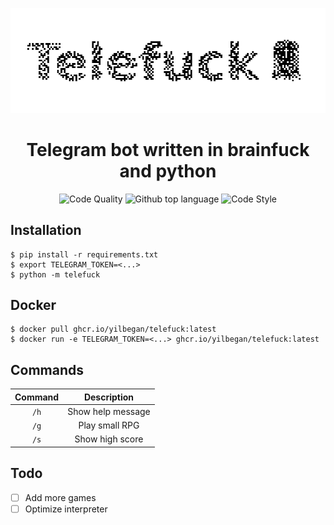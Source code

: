 <p align="center">
  <a href="https://github.com/yilbegan/telefuck">
    <img src="https://raw.githubusercontent.com/yilbegan/telefuck/master/images/logo_light.png" style="image-rendering: pixelated; image-rendering: crisp-edges;" alt="Telefuck">
  </a>
</p>
<h1 align="center">
    Telegram bot written in brainfuck and python
</h1>
<p align="center">
  <img alt="Code Quality" src="https://img.shields.io/codacy/grade/4eb122242c294386a61dc26c143e91a9?style=flat-square">
  <img alt="Github top language" src="https://img.shields.io/github/languages/top/yilbegan/telefuck?style=flat-square">
  <img alt="Code Style" src="https://img.shields.io/badge/code%20style-black-black?style=flat-square">
</p>

## Installation

```
$ pip install -r requirements.txt
$ export TELEGRAM_TOKEN=<...>
$ python -m telefuck
```

## Docker

```
$ docker pull ghcr.io/yilbegan/telefuck:latest
$ docker run -e TELEGRAM_TOKEN=<...> ghcr.io/yilbegan/telefuck:latest
```

## Commands

Command | Description
:-----: | :-----------------:
`/h`    | Show help message
`/g`    | Play small RPG
`/s`    | Show high score

## Todo

- [ ] Add more games
- [ ] Optimize interpreter
